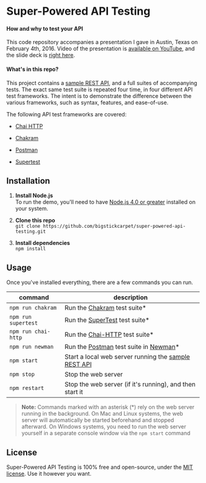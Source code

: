 Super-Powered API Testing
============================
#### How and why to test your API

This code repository accompanies a presentation I gave in Austin, Texas on February 4th, 2016.  Video of the presentation is [available on YouTube](https://youtu.be/bhrg-7f2e8k?t=1800), and the slide deck is [right here](https://docs.google.com/presentation/d/1oZknCWA6M186Pmfx43LVmWwdQvaqFhZLXX-_5lZkpQw/edit?usp=sharing).

#### What's in this repo?
This project contains a [sample REST API](https://documenter.getpostman.com/go?view=Y29sbGVjdGlvbl9pZD01OTE4ZjM2MS0zMjMwLWYzOTUtNzVkNC1kYzFiMTYwNGNhNDYmb3duZXI9MzA1NzU0JnVzZXJfaWQ9MzA1NzU0JmFjY2Vzc190b2tlbj1mZDY2YzNjYmUyZTM1ZTk1ODc1YSZzeW5jX2Vudj1wcmVtaXVt), and a full suites of accompanying tests.  The exact same test suite is repeated four time, in four different API test frameworks.  The intent is to demonstrate the difference between the various frameworks, such as syntax, features, and ease-of-use.

The following API test frameworks are covered:

- [Chai HTTP](https://github.com/chaijs/chai-http)

- [Chakram](https://github.com/dareid/chakram)

- [Postman](http://getpostman.com)

- [Supertest](https://github.com/visionmedia/supertest)


Installation
--------------------------

1. __Install Node.js__<br>
To run the demo, you'll need to have [Node.js 4.0 or greater](https://nodejs.org/en/) installed on your system.

2. __Clone this repo__<br>
`git clone https://github.com/bigstickcarpet/super-powered-api-testing.git`

3. __Install dependencies__<br>
`npm install`


Usage
--------------------------
Once you've installed everything, there are a few commands you can run.

| command                | description
|------------------------|------------------------------------
| `npm run chakram`      | Run the [Chakram](https://github.com/dareid/chakram) test suite*
| `npm run supertest`    | Run the [SuperTest](https://github.com/visionmedia/supertest) test suite*
| `npm run chai-http`    | Run the [Chai-HTTP](https://github.com/chaijs/chai-http) test suite*
| `npm run newman`       | Run the [Postman](http://getpostman.com) test suite in [Newman](https://www.npmjs.com/package/newman)*
| `npm start`            | Start a local web server running the [sample REST API](https://documenter.getpostman.com/go?view=Y29sbGVjdGlvbl9pZD01OTE4ZjM2MS0zMjMwLWYzOTUtNzVkNC1kYzFiMTYwNGNhNDYmb3duZXI9MzA1NzU0JnVzZXJfaWQ9MzA1NzU0JmFjY2Vzc190b2tlbj1mZDY2YzNjYmUyZTM1ZTk1ODc1YSZzeW5jX2Vudj1wcmVtaXVt)
| `npm stop`             | Stop the web server
| `npm restart`          | Stop the web server (if it's running), and then start it

> **Note:**  Commands marked with an asterisk (*) rely on the web server running in the background.  On Mac and Linux systems, the web server will automatically be started beforehand and stopped afterward.  On Windows systems, you need to run the web server yourself in a separate console window via the `npm start` command


License
--------------------------
Super-Powered API Testing is 100% free and open-source, under the [MIT license](LICENSE). Use it however you want.
